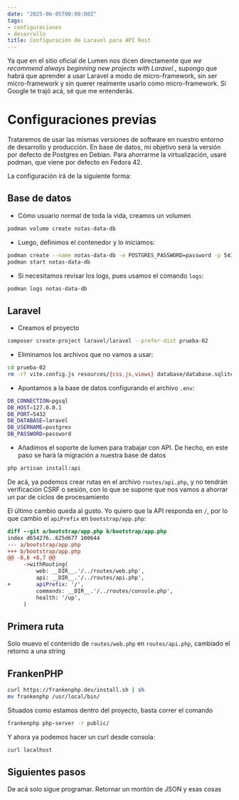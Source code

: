 ```yaml
---
date: "2025-06-05T00:00:00Z"
tags:
- configuraciones
- desarrollo
title: Configuración de Laravel para API Rest
---
```


Ya que en el sitio oficial de Lumen nos dicen directamente que *we recommend always beginning new projects with Laravel.*, supongo que habrá que aprender a usar Laravel a modo de micro-framework, sin ser micro-framework y sin querer realmente usarlo como micro-framework. Si Google te trajó acá, sé que me entenderás.

# Configuraciones previas
Trataremos de usar las mismas versiones de software en nuestro entorno de desarrollo y producción. En base de datos, mi objetivo será la versión por defecto de Postgres en Debian. Para ahorrarme la virtualización, usaré podman, que viene por defecto en Fedora 42.

La configuración irá de la siguiente forma:

## Base de datos
* Cómo usuario normal de toda la vida, creamos un volumen
```bash
podman volume create notas-data-db
```

* Luego, definimos el contenedor y lo iniciamos:
```bash
podman create --name notas-data-db -e POSTGRES_PASSWORD=password -p 5432:5432 -v notas-data-db:/var/lib/postgresql/data postgres:15-bookworm
podman start notas-data-db
```

* Si necesitamos revisar los logs, pues usamos el comando `logs`:
```bash
podman logs notas-data-db
```

## Laravel
* Creamos el proyecto 
```bash
composer create-project laravel/laravel --prefer-dist prueba-02
```

* Eliminamos los archivos que no vamos a usar:
```bash
cd prueba-02
rm -rf vite.config.js resources/{css,js,views} database/database.sqlite
```

* Apuntamos a la base de datos configurando el archivo `.env`:
```bash
DB_CONNECTION=pgsql
DB_HOST=127.0.0.1
DB_PORT=5432
DB_DATABASE=laravel
DB_USERNAME=postgres
DB_PASSWORD=password
```

* Añadimos el soporte de lumen para trabajar con API. De hecho, en este paso se hará la migración a nuestra base de datos
```bash
php artisan install:api
```

De acá, ya podemos crear rutas en el archivo `routes/api.php`, y no tendrán verificación CSRF o sesión, con lo que se supone que nos vamos a ahorrar un par de ciclos de procesamiento

El último cambio queda al gusto. Yo quiero que la API responda en `/`, por lo que cambio el `apiPrefix` en `bootstrap/app.php`:
```diff
diff --git a/bootstrap/app.php b/bootstrap/app.php
index d654276..625d677 100644
--- a/bootstrap/app.php
+++ b/bootstrap/app.php
@@ -8,6 +8,7 @@
     ->withRouting(
         web: __DIR__.'/../routes/web.php',
         api: __DIR__.'/../routes/api.php',
+        apiPrefix: '/',
         commands: __DIR__.'/../routes/console.php',
         health: '/up',
     )
```

## Primera ruta
Solo muevo el contenido de `routes/web.php` en `routes/api.php`, cambiado el retorno a una string

## FrankenPHP

```bash 
curl https://frankenphp.dev/install.sh | sh
mv frankenphp /usr/local/bin/
```

Situados como estamos dentro del proyecto, basta correr el comando
```bash
frankenphp php-server -r public/
```

Y ahora ya podemos hacer un curl desde consola:
```bash
curl localhost
```

## Siguientes pasos
De acá solo sigue programar. Retornar un montón de JSON y esas cosas